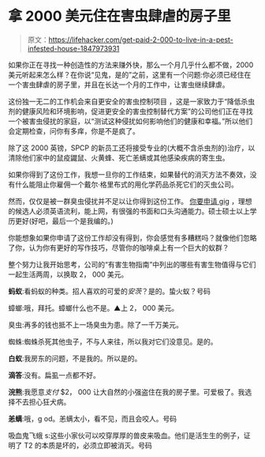 # 拿 2000 美元住在害虫肆虐的房子里

> 原文：<https://lifehacker.com/get-paid-2-000-to-live-in-a-pest-infested-house-1847973931>

如果你正在寻找一种创造性的方法来赚外快，那么一个月几乎什么都不做，2000 美元听起来怎么样？在你说“见鬼，是的”之前，这里有一个问题:你必须已经住在一个害虫肆虐的房子里，并且在长达一个月的工作中，让害虫继续肆虐。



这份独一无二的工作机会来自更安全的害虫控制项目 ，这是一家致力于“降低杀虫剂的健康风险和环境影响，促进更安全的害虫控制替代方案”的公司他们正在寻找一个被害虫侵扰的家庭，以“测试这种侵扰如何影响他们的健康和幸福。”所以他们会定期检查，问你有多痒，你是不是疯了。

除了这 2000 英镑，SPCP 的新员工还将接受专业的(大概不含杀虫剂的)治疗，以清除他们家中的鼠疫鼹鼠、火黄蜂、死亡恙螨或其他感染疾病的寄生虫。

如果你得到了这份工作，我想一旦你的工作结束，如果替代的消灭方法不奏效，没有什么能阻止你雇佣一个戴尔·格里布式的用化学药品杀死它们的灭虫公司。

然而，仅仅是被一群臭虫侵扰并不足以让你得到这份工作。 [你要申请 gig](https://www.spcpweb.org/get-paid-to-live-with-a-pest-infestation/) ，理想的候选人必须英语流利，能上网，有很强的书面和口头沟通能力。硕士硕士以上学历更好(好吧，最后一个是我编的。)

你能想象如果你申请了这份工作却没有得到，你会感觉有多糟糕吗？就像他们忽略了你，认为你有更好的写作技巧，尽管你的咖啡桌上有一个巨大的蚁群？

整个努力让我开始思考，公司的“有害生物指南”中列出的哪些有害生物值得与它们一起生活两周，以换取 2， 000 美元。

**蚂蚁**:看蚂蚁的种类。招人喜欢的可爱的*安茨*？是的。蛰火蚁？号码

蟑螂:哦，拜托。蟑螂什么也不是。▲上 2， 000 美元。

臭虫:再多的钱也抵不上一场臭虫为患。除了一千万美元。

蜘蛛:蜘蛛杀死其他虫子，不与人来往，所以我对它们没意见。是的。

**白蚁**:我房东的问题，不是我的。所以是的。

**滴答**:没有。扁虱一点都不好。

**浣熊**:我愿意*支付* $2， 000 让大自然的小强盗住在我的房子里。可爱极了。我选择不去担心狂犬病。

**恙螨**:哦，g od。恙螨太小，看不见，而且会咬人。号码

吸血鬼飞蛾 s:这些小家伙可以咬穿厚厚的兽皮来吸血。他们是活生生的例子，证明了 T2 的本质是坏的，必须立即被消灭。号码
